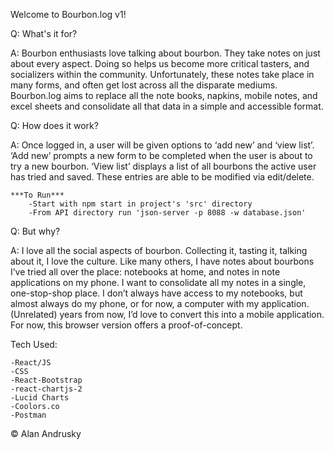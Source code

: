 Welcome to Bourbon.log v1!

Q: What's it for?

A: Bourbon enthusiasts love talking about bourbon. They take notes on just about every aspect. Doing so helps us become more critical tasters, and socializers within the community. Unfortunately, these notes take place in many forms, and often get lost across all the disparate mediums. Bourbon.log aims to replace all the note books, napkins, mobile notes, and excel sheets and consolidate all that data in a simple and accessible format. 

Q: How does it work?

A: Once logged in, a user will be given options to ‘add new’ and ‘view list’. ‘Add new’ prompts a new form to be completed when the user is about to try a new bourbon. ‘View list’ displays a list of all bourbons the active user has tried and saved. These entries are able to be modified via edit/delete. 

    ***To Run***
        -Start with npm start in project's 'src' directory
        -From API directory run 'json-server -p 8088 -w database.json'
        

Q: But why?

A: I love all the social aspects of bourbon. Collecting it, tasting it, talking about it, I love the culture. Like many others, I have notes about bourbons I’ve tried all over the place: notebooks at home, and notes in note applications on my phone. I want to consolidate all my notes in a single, one-stop-shop place. I don’t always have access to my notebooks, but almost always do my phone, or for now, a computer with my application. (Unrelated) years from now, I’d love to convert this into a mobile application. For now, this browser version offers a proof-of-concept.


Tech Used:

    -React/JS
    -CSS
    -React-Bootstrap
    -react-chartjs-2
    -Lucid Charts
    -Coolors.co
    -Postman



© Alan Andrusky 


